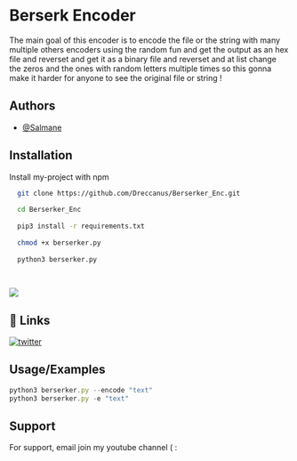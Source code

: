 
# Berserk Encoder

The main goal of this encoder is to encode the file or the string with
many multiple others encoders using the random fun and get the output as an hex
file and reverset and get it as a binary file and reverset and at list change the
zeros and the ones with random letters multiple times so this gonna make it
harder for anyone to see the original file or string !





## Authors

- [@Salmane](https://www.github.com/dreccanus)





## Installation

Install my-project with npm

```bash
  git clone https://github.com/Dreccanus/Berserker_Enc.git
  
  cd Berserker_Enc
  
  pip3 install -r requirements.txt
  
  chmod +x berserker.py
  
  python3 berserker.py
  
  
```
![](https://i.ibb.co/xJd4DW5/Screenshot-from-2022-12-17-14-12-11.png)
## 🔗 Links
[![twitter](https://img.shields.io/badge/twitter-1DA1F2?style=for-the-badge&logo=twitter&logoColor=white)](https://twitter.com/dreccanus)


## Usage/Examples

```javascript
python3 berserker.py --encode "text"
python3 berserker.py -e "text"
```


## Support

For support, email join my youtube channel ( : 

